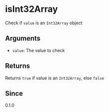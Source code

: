 # isInt32Array

Check if `value` is an `Int32Array` object

## Arguments

- `value`: The value to check

## Returns

Returns `true` if value is an `Int32Array`, else `false`

## Since

0.1.0

